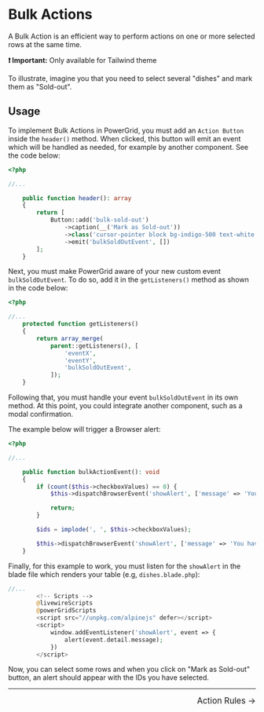 # Bulk Actions

A Bulk Action is an efficient way to perform actions on one or more selected rows at the same time.

**❗ Important:** Only available for Tailwind theme


To illustrate, imagine you that you need to select several "dishes" and mark them as "Sold-out".

## Usage

To implement Bulk Actions in PowerGrid, you must add an `Action Button` inside the `header()` method. When clicked, this button will emit an event which will be handled as needed, for example by another component. See the code below:

```php
<?php

//...

    public function header(): array
    {
        return [
            Button::add('bulk-sold-out')
                ->caption(__('Mark as Sold-out'))
                ->class('cursor-pointer block bg-indigo-500 text-white')
                ->emit('bulkSoldOutEvent', [])
        ];
    }
```

Next, you must make PowerGrid aware of your new custom event `bulkSoldOutEvent`. To do so, add it in the `getListeners()` method as shown in the code below:

```php
<?php

//...
    protected function getListeners()
    {
        return array_merge(
            parent::getListeners(), [
                'eventX',
                'eventY',
                'bulkSoldOutEvent',
            ]);
    }
```

Following that, you must handle your event `bulkSoldOutEvent` in its own method. At this point, you could integrate another component, such as a modal confirmation.

The example below will trigger a Browser alert:

```php
<?php

//...

    public function bulkActionEvent(): void
    {
        if (count($this->checkboxValues) == 0) {
            $this->dispatchBrowserEvent('showAlert', ['message' => 'You must select at least one item!']);

            return;
        }

        $ids = implode(', ', $this->checkboxValues);

        $this->dispatchBrowserEvent('showAlert', ['message' => 'You have selected IDs: ' . $ids]);
    }
```

Finally, for this example to work, you must listen for the `showAlert` in the blade file which renders your table (e.g, `dishes.blade.php`):

```php
//...
        <!-- Scripts -->
        @livewireScripts
        @powerGridScripts
        <script src="//unpkg.com/alpinejs" defer></script>
        <script>
            window.addEventListener('showAlert', event => {
                alert(event.detail.message);
            })
        </script>

```

Now, you can select some rows and when you click on "Mark as Sold-out" button, an alert should appear with the IDs you have selected.

<hr/>
<footer style="float: right; font-size: larger">
    <span><a style="text-decoration: none;" href="#/table/action-rules">Action Rules →</a></span>
</footer>

